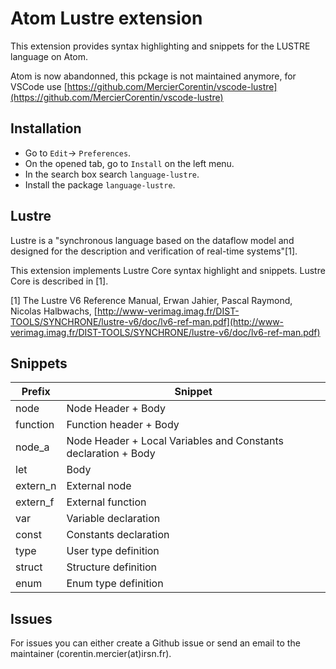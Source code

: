 # Atom Lustre extension

This extension provides syntax highlighting and snippets for the LUSTRE language on Atom.

Atom is now abandonned, this pckage is not maintained anymore, for VSCode use [https://github.com/MercierCorentin/vscode-lustre](https://github.com/MercierCorentin/vscode-lustre)

## Installation

- Go to `Edit`-> `Preferences`. 
- On the opened tab, go to `Install` on the left menu.
- In the search box search `language-lustre`.
- Install the package `language-lustre`.


## Lustre

Lustre is a "synchronous language based on the dataflow model and designed for the description and verification of real-time systems"[1].

This extension implements Lustre Core syntax highlight and snippets. Lustre Core is described in [1].

[1] The Lustre V6 Reference Manual, Erwan Jahier, Pascal Raymond, Nicolas Halbwachs, [http://www-verimag.imag.fr/DIST-TOOLS/SYNCHRONE/lustre-v6/doc/lv6-ref-man.pdf](http://www-verimag.imag.fr/DIST-TOOLS/SYNCHRONE/lustre-v6/doc/lv6-ref-man.pdf)

## Snippets
| Prefix | Snippet |
|---|---|
| node | Node Header + Body |
| function | Function header + Body |
| node_a | Node Header + Local Variables and Constants declaration +  Body |
| let    | Body |
| extern_n | External node |
| extern_f | External function |
| var | Variable declaration |
| const | Constants declaration |
| type | User type definition |
| struct | Structure definition |
| enum | Enum type definition |

## Issues

For issues you can either create a Github issue or send an email to the maintainer (corentin.mercier(at)irsn.fr).
